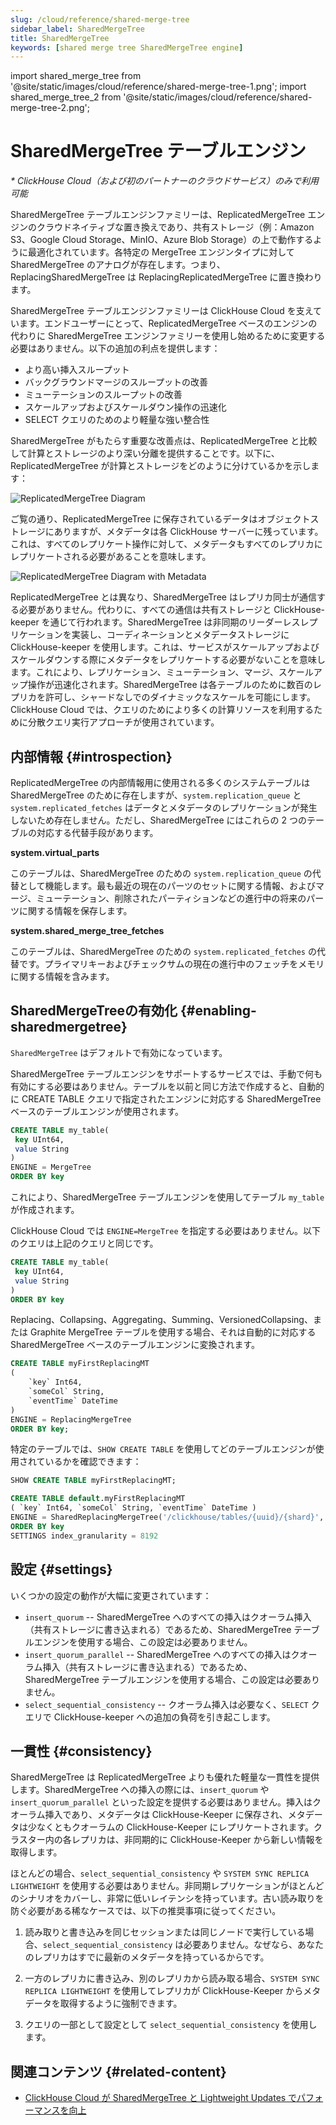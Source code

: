 ```yaml
---
slug: /cloud/reference/shared-merge-tree
sidebar_label: SharedMergeTree
title: SharedMergeTree
keywords: [shared merge tree SharedMergeTree engine]
---
```


import shared_merge_tree from '@site/static/images/cloud/reference/shared-merge-tree-1.png';
import shared_merge_tree_2 from '@site/static/images/cloud/reference/shared-merge-tree-2.png';



# SharedMergeTree テーブルエンジン

*\* ClickHouse Cloud（および初のパートナーのクラウドサービス）のみで利用可能*

SharedMergeTree テーブルエンジンファミリーは、ReplicatedMergeTree エンジンのクラウドネイティブな置き換えであり、共有ストレージ（例：Amazon S3、Google Cloud Storage、MinIO、Azure Blob Storage）の上で動作するように最適化されています。各特定の MergeTree エンジンタイプに対して SharedMergeTree のアナログが存在します。つまり、ReplacingSharedMergeTree は ReplacingReplicatedMergeTree に置き換わります。

SharedMergeTree テーブルエンジンファミリーは ClickHouse Cloud を支えています。エンドユーザーにとって、ReplicatedMergeTree ベースのエンジンの代わりに SharedMergeTree エンジンファミリーを使用し始めるために変更する必要はありません。以下の追加の利点を提供します：

- より高い挿入スループット
- バックグラウンドマージのスループットの改善
- ミューテーションのスループットの改善
- スケールアップおよびスケールダウン操作の迅速化
- SELECT クエリのためのより軽量な強い整合性

SharedMergeTree がもたらす重要な改善点は、ReplicatedMergeTree と比較して計算とストレージのより深い分離を提供することです。以下に、ReplicatedMergeTree が計算とストレージをどのように分けているかを示します：

<img alt="ReplicatedMergeTree Diagram"
  src={shared_merge_tree} />

ご覧の通り、ReplicatedMergeTree に保存されているデータはオブジェクトストレージにありますが、メタデータは各 ClickHouse サーバーに残っています。これは、すべてのレプリケート操作に対して、メタデータもすべてのレプリカにレプリケートされる必要があることを意味します。

<img alt="ReplicatedMergeTree Diagram with Metadata"
  src={shared_merge_tree_2} />

ReplicatedMergeTree とは異なり、SharedMergeTree はレプリカ同士が通信する必要がありません。代わりに、すべての通信は共有ストレージと ClickHouse-keeper を通じて行われます。SharedMergeTree は非同期のリーダーレスレプリケーションを実装し、コーディネーションとメタデータストレージに ClickHouse-keeper を使用します。これは、サービスがスケールアップおよびスケールダウンする際にメタデータをレプリケートする必要がないことを意味します。これにより、レプリケーション、ミューテーション、マージ、スケールアップ操作が迅速化されます。SharedMergeTree は各テーブルのために数百のレプリカを許可し、シャードなしでのダイナミックなスケールを可能にします。ClickHouse Cloud では、クエリのためにより多くの計算リソースを利用するために分散クエリ実行アプローチが使用されています。

## 内部情報 {#introspection}

ReplicatedMergeTree の内部情報用に使用される多くのシステムテーブルは SharedMergeTree のために存在しますが、`system.replication_queue` と `system.replicated_fetches` はデータとメタデータのレプリケーションが発生しないため存在しません。ただし、SharedMergeTree にはこれらの 2 つのテーブルの対応する代替手段があります。

**system.virtual_parts**

このテーブルは、SharedMergeTree のための `system.replication_queue` の代替として機能します。最も最近の現在のパーツのセットに関する情報、およびマージ、ミューテーション、削除されたパーティションなどの進行中の将来のパーツに関する情報を保存します。

**system.shared_merge_tree_fetches**

このテーブルは、SharedMergeTree のための `system.replicated_fetches` の代替です。プライマリキーおよびチェックサムの現在の進行中のフェッチをメモリに関する情報を含みます。

## SharedMergeTreeの有効化 {#enabling-sharedmergetree}

`SharedMergeTree` はデフォルトで有効になっています。

SharedMergeTree テーブルエンジンをサポートするサービスでは、手動で何も有効にする必要はありません。テーブルを以前と同じ方法で作成すると、自動的に CREATE TABLE クエリで指定されたエンジンに対応する SharedMergeTree ベースのテーブルエンジンが使用されます。

```sql
CREATE TABLE my_table(
 key UInt64,
 value String
)
ENGINE = MergeTree
ORDER BY key
```

これにより、SharedMergeTree テーブルエンジンを使用してテーブル `my_table` が作成されます。

ClickHouse Cloud では `ENGINE=MergeTree` を指定する必要はありません。以下のクエリは上記のクエリと同じです。

```sql
CREATE TABLE my_table(
 key UInt64,
 value String
)
ORDER BY key
```

Replacing、Collapsing、Aggregating、Summing、VersionedCollapsing、または Graphite MergeTree テーブルを使用する場合、それは自動的に対応する SharedMergeTree ベースのテーブルエンジンに変換されます。

```sql
CREATE TABLE myFirstReplacingMT
(
    `key` Int64,
    `someCol` String,
    `eventTime` DateTime
)
ENGINE = ReplacingMergeTree
ORDER BY key;
```

特定のテーブルでは、`SHOW CREATE TABLE` を使用してどのテーブルエンジンが使用されているかを確認できます：
``` sql
SHOW CREATE TABLE myFirstReplacingMT;
```

```sql
CREATE TABLE default.myFirstReplacingMT
( `key` Int64, `someCol` String, `eventTime` DateTime )
ENGINE = SharedReplacingMergeTree('/clickhouse/tables/{uuid}/{shard}', '{replica}')
ORDER BY key
SETTINGS index_granularity = 8192
```

## 設定 {#settings}

いくつかの設定の動作が大幅に変更されています：

- `insert_quorum` -- SharedMergeTree へのすべての挿入はクオーラム挿入（共有ストレージに書き込まれる）であるため、SharedMergeTree テーブルエンジンを使用する場合、この設定は必要ありません。
- `insert_quorum_parallel` -- SharedMergeTree へのすべての挿入はクオーラム挿入（共有ストレージに書き込まれる）であるため、SharedMergeTree テーブルエンジンを使用する場合、この設定は必要ありません。
- `select_sequential_consistency` -- クオーラム挿入は必要なく、`SELECT` クエリで ClickHouse-keeper への追加の負荷を引き起こします。

## 一貫性 {#consistency}

SharedMergeTree は ReplicatedMergeTree よりも優れた軽量な一貫性を提供します。SharedMergeTree への挿入の際には、`insert_quorum` や `insert_quorum_parallel` といった設定を提供する必要はありません。挿入はクオーラム挿入であり、メタデータは ClickHouse-Keeper に保存され、メタデータは少なくともクオーラムの ClickHouse-Keeper にレプリケートされます。クラスター内の各レプリカは、非同期的に ClickHouse-Keeper から新しい情報を取得します。

ほとんどの場合、`select_sequential_consistency` や `SYSTEM SYNC REPLICA LIGHTWEIGHT` を使用する必要はありません。非同期レプリケーションがほとんどのシナリオをカバーし、非常に低いレイテンシを持っています。古い読み取りを防ぐ必要がある稀なケースでは、以下の推奨事項に従ってください。

1. 読み取りと書き込みを同じセッションまたは同じノードで実行している場合、`select_sequential_consistency` は必要ありません。なぜなら、あなたのレプリカはすでに最新のメタデータを持っているからです。

2. 一方のレプリカに書き込み、別のレプリカから読み取る場合、`SYSTEM SYNC REPLICA LIGHTWEIGHT` を使用してレプリカが ClickHouse-Keeper からメタデータを取得するように強制できます。

3. クエリの一部として設定として `select_sequential_consistency` を使用します。

## 関連コンテンツ {#related-content}

- [ClickHouse Cloud が SharedMergeTree と Lightweight Updates でパフォーマンスを向上](https://clickhouse.com/blog/clickhouse-cloud-boosts-performance-with-sharedmergetree-and-lightweight-updates)
